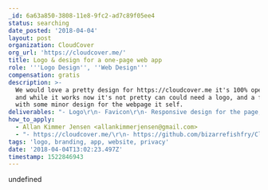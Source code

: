 ```yaml
---
_id: 6a63a850-3808-11e8-9fc2-ad7c89f05ee4
status: searching
date_posted: '2018-04-04'
layout: post
organization: CloudCover
org_url: 'https://cloudcover.me/'
title: Logo & design for a one-page web app
role: '''Logo Design'', ''Web Design'''
compensation: gratis
description: >-
  We would love a pretty design for https://cloudcover.me it's 100% open source,
  and while it works now it's not pretty can could need a logo, and a favicon
  with some minor design for the webpage it self.
deliverables: "- Logo\r\n- Favicon\r\n- Responsive design for the page, with errors and load indicators."
how_to_apply:
  - Allan Kimmer Jensen <allankimmerjensen@gmail.com>
  - "- https://cloudcover.me/\r\n- https://github.com/bizarrefishfry/CloudCover"
tags: 'logo, branding, app, website, privacy'
date: '2018-04-04T13:02:23.497Z'
timestamp: 1522846943
---
```

undefined
